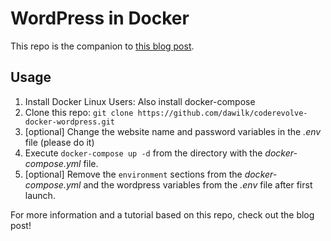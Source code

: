 # WordPress in Docker
This repo is the companion to [this blog post](https://coderevolve.com/wordpress-in-docker).

## Usage

1. Install Docker
   Linux Users: Also install docker-compose
2. Clone this repo: `git clone https://github.com/dawilk/coderevolve-docker-wordpress.git`
3. [optional] Change the website name and password variables in the _.env_ file (please do it)
4. Execute `docker-compose up -d` from the directory with the _docker-compose.yml_ file.
5. [optional] Remove the `environment` sections from the _docker-compose.yml_ and the wordpress variables from the _.env_ file after first launch.

For more information and a tutorial based on this repo, check out the blog post!
